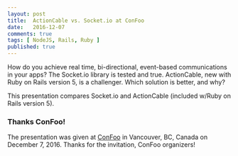 ```yaml
---
layout: post
title:  ActionCable vs. Socket.io at ConFoo
date:   2016-12-07
comments: true
tags: [ NodeJS, Rails, Ruby ]
published: true
---
```


How do you achieve real time, bi-directional, event-based communications in your apps? The Socket.io library is tested and true. ActionCable, new with Ruby on Rails version 5, is a challenger. Which solution is better, and why?

This presentation compares Socket.io and ActionCable (included w/Ruby on Rails version 5).

<!--more-->

<script async class="speakerdeck-embed" data-id="c00c88590f7746c6a8567c24be0d0181" data-ratio="1.77777777777778" src="//speakerdeck.com/assets/embed.js"></script>


### Thanks ConFoo!

The presentation was given at [ConFoo](http://confoo.ca) in Vancouver, BC, Canada on December 7, 2016. Thanks for the invitation, ConFoo organizers!

